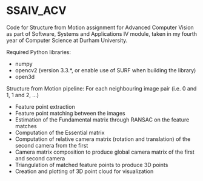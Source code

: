 # SSAIV_ACV
Code for Structure from Motion assignment for Advanced Computer Vision as part of Software, Systems and Applications IV module, taken in my fourth year of Computer Science at Durham University.

Required Python libraries:
- numpy
- opencv2 (version 3.3.*, or enable use of SURF when building the library)
- open3d

Structure from Motion pipeline:
For each neighbouring image pair (i.e. 0 and 1, 1 and 2, ...)
- Feature point extraction
- Feature point matching between the images
- Estimation of the Fundamental matrix through RANSAC on the feature matches
- Computation of the Essential matrix
- Computation of relative camera matrix (rotation and translation) of the second camera from the first
- Camera matrix composition to produce global camera matrix of the first and second camera
- Triangulation of matched feature points to produce 3D points
- Creation and plotting of 3D point cloud for visualization

